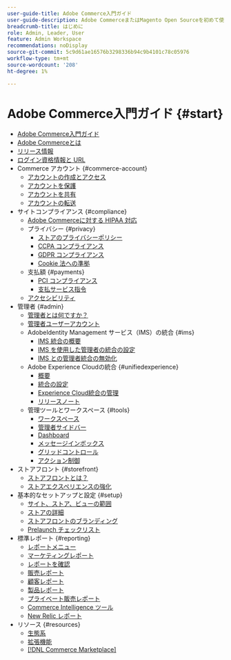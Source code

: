 ```yaml
---
user-guide-title: Adobe Commerce入門ガイド
user-guide-description: Adobe CommerceまたはMagento Open Sourceを初めて使用する場合は、次のリソースを確認してください [!DNL Commerce] エコシステムを構築し、カスタマージャーニーに従ってストアを探索し、主な機能について学びます。
breadcrumb-title: はじめに
role: Admin, Leader, User
feature: Admin Workspace
recommendations: noDisplay
source-git-commit: 5c9d61ae16576b3298336b94c9b4101c78c05976
workflow-type: tm+mt
source-wordcount: '208'
ht-degree: 1%

---
```



# Adobe Commerce入門ガイド {#start}

+ [Adobe Commerce入門ガイド](guide-overview.md)
+ [Adobe Commerceとは](about.md)
+ [リリース情報](about-this-release.md)
+ [ログイン資格情報と URL](login-urls.md)
+ Commerce アカウント {#commerce-account}
   + [アカウントの作成とアクセス](commerce-account-create.md)
   + [アカウントを保護](commerce-account-secure.md)
   + [アカウントを共有](commerce-account-share.md)
   + [アカウントの転送](commerce-account-transfer.md)
+ サイトコンプライアンス {#compliance}
   + [Adobe Commerceに対する HIPAA 対応](hipaa-ready-service.md)
   + プライバシー {#privacy}
      + [ストアのプライバシーポリシー](privacy-policy.md)
      + [CCPA コンプライアンス](compliance-ccpa.md)
      + [GDPR コンプライアンス](compliance-gdpr.md)
      + [Cookie 法への準拠](compliance-cookie-law.md)
   + 支払額 {#payments}
      + [PCI コンプライアンス](compliance-pci.md)
      + [支払サービス指令](compliance-payment-services-directive.md)
   + [アクセシビリティ](navigation-accessibility.md)
+ 管理者 {#admin}
   + [管理者とは何ですか？](admin.md)
   + [管理者ユーザーアカウント](admin-signin.md)
   + AdobeIdentity Management サービス（IMS）の統合 {#ims}
      + [IMS 統合の概要](adobe-ims-integration-overview.md)
      + [IMS を使用した管理者の統合の設定](adobe-ims-config.md)
      + [IMS との管理者統合の無効化](adobe-ims-disable.md)
   + Adobe Experience Cloudの統合 {#unifiedexperience}
      + [概要](admin-unified-experience-integration-overview.md)
      + [統合の設定](admin-unified-experience-integration-configure.md)
      + [Experience Cloud統合の管理](admin-unified-experience-integration-manage.md)
      + [リリースノート](admin-unified-experience-release-notes.md)
   + 管理ツールとワークスペース {#tools}
      + [ワークスペース](admin-workspace.md)
      + [管理者サイドバー](admin-menu.md)
      + [Dashboard](admin-dashboard.md)
      + [メッセージインボックス](admin-message-inbox.md)
      + [グリッドコントロール](admin-grid-controls.md)
      + [アクション制御](admin-actions-control.md)
+ ストアフロント {#storefront}
   + [ストアフロントとは？](storefront.md)
   + [ストアエクスペリエンスの強化](enhanced-experiences.md)
+ 基本的なセットアップと設定 {#setup}
   + [サイト、ストア、ビューの範囲](websites-stores-views.md)
   + [ストアの詳細](store-details.md)
   + [ストアフロントのブランディング](storefront-branding.md)
   + [Prelaunch チェックリスト](prelaunch-checklist.md)
+ 標準レポート  {#reporting}
   + [レポートメニュー](reports-menu.md)
   + [マーケティングレポート](marketing-reports.md)
   + [レポートを確認](review-reports.md)
   + [販売レポート](sales-reports.md)
   + [顧客レポート](customer-reports.md)
   + [製品レポート](product-reports.md)
   + [プライベート販売レポート](private-sales-reports.md)
   + [Commerce Intelligence ツール](business-intelligence.md)
   + [New Relic レポート](new-relic-reporting.md)
+ リソース {#resources}
   + [生態系](resources.md)
   + [拡張機能](extensions.md)
   + [[!DNL Commerce Marketplace]](commerce-marketplace.md)
